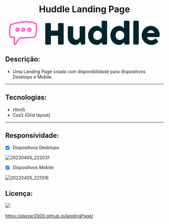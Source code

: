<h1 align="center"> Huddle Landing Page</h1> 
<div align="center"> <img  src="https://github.com/Eliezer2000/landingPage/blob/main/images/logo.svg"> </div>

 
 <h2>Descrição:</h2>
 <ul>
 <li>Uma Landing Page criada com disponibilidade para dispositivos Desktops e Mobile.</li>
 </ul>
 
 ***
 
 <h2>Tecnologias:</h2>
 <ul>
 <li>Html5</li>
 <li>Css3 (Grid layout)</li>
 </ul>
 
 ***
 <h2>Responsividade:</h2>
 
 - [x] Dispositivos Desktops:
 
 ![20220405_222031](https://user-images.githubusercontent.com/95540848/161877275-a12a87c9-807d-4847-bb7e-716b8fff2f6b.gif)
 
 
 - [x] Dispositivos Mobile:
 
 
 ![20220405_221316](https://user-images.githubusercontent.com/95540848/161876193-3ed0b3ab-753b-4ebd-b94f-89a6f23c59ed.gif)
 
 <h2>Licença:</h2>
 
 ![](https://img.shields.io/github/license/Eliezer2000/landingPage)
 
 
 https://eliezer2000.github.io/landingPage/
 
